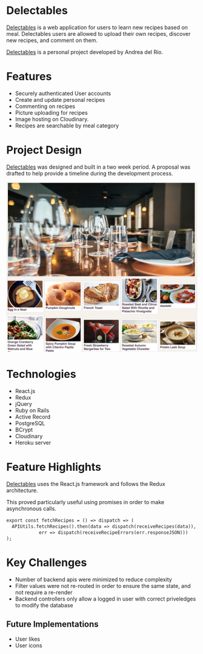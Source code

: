 # Delectables

[Delectables](https://delectables.herokuapp.com/#/) is a web application for users to learn new recipes based on meal. Delectables users are allowed to upload their own recipes, discover new recipes, and comment on them.

[Delectables](https://delectables.herokuapp.com/#/) is a personal project developed by Andrea del Rio.

# Features
  * Securely authenticated User accounts
  * Create and update personal recipes
  * Commenting on recipes
  * Picture uploading for recipes
  * Image hosting on Cloudinary.
  * Recipes are searchable by meal category

# Project Design
[Delectables](https://delectables.herokuapp.com/#/) was designed and built in a two week period.
A proposal was drafted to help provide a timeline during the development process.

![index page](/docs/delectables_index_screenshot.jpg?raw=true "Home Page")

# Technologies
  * React.js
  * Redux
  * jQuery
  * Ruby on Rails
  * Active Record
  * PostgreSQL
  * BCrypt
  * Cloudinary
  * Heroku server

# Feature Highlights
[Delectables](https://delectables.herokuapp.com/#/) uses the React.js framework and follows the Redux architecture.

This proved particularly useful using promises in order to make asynchronous calls.
```
export const fetchRecipes = () => dispatch => (
  APIUtils.fetchRecipes().then(data => dispatch(receiveRecipes(data)),
            err => dispatch(receiveRecipeErrors(err.responseJSON)))
);
```

# Key Challenges
  * Number of backend apis were minimized to reduce complexity
  * Filter values were not re-routed in order to ensure the same state, and not require a re-render
  * Backend controllers only allow a logged in user with correct priveledges to modify the database

## Future Implementations
  * User likes
  * User icons
